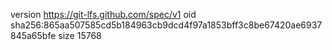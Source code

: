 version https://git-lfs.github.com/spec/v1
oid sha256:865aa507585cd5b184963cb9dcd4f97a1853bff3c8be67420ae6937845a65bfe
size 15768
